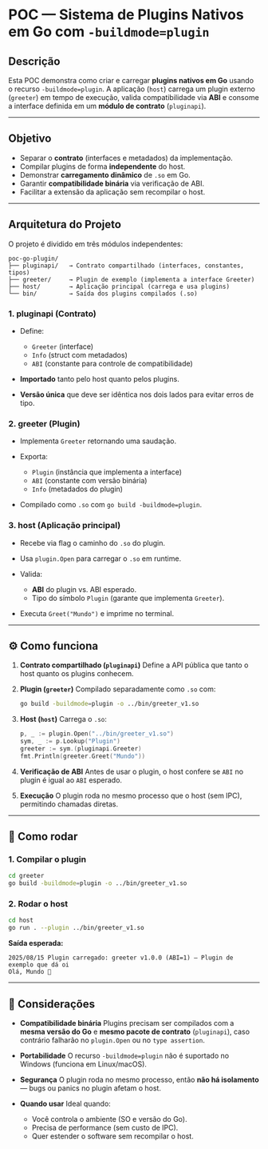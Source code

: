 # POC — Sistema de Plugins Nativos em Go com `-buildmode=plugin`

## Descrição

Esta POC demonstra como criar e carregar **plugins nativos em Go** usando o recurso `-buildmode=plugin`.
A aplicação (`host`) carrega um plugin externo (`greeter`) em tempo de execução, valida compatibilidade via **ABI** e consome a interface definida em um **módulo de contrato** (`pluginapi`).

---

## Objetivo

* Separar o **contrato** (interfaces e metadados) da implementação.
* Compilar plugins de forma **independente** do host.
* Demonstrar **carregamento dinâmico** de `.so` em Go.
* Garantir **compatibilidade binária** via verificação de ABI.
* Facilitar a extensão da aplicação sem recompilar o host.

---

## Arquitetura do Projeto

O projeto é dividido em três módulos independentes:

```
poc-go-plugin/
├── pluginapi/   → Contrato compartilhado (interfaces, constantes, tipos)
├── greeter/     → Plugin de exemplo (implementa a interface Greeter)
├── host/        → Aplicação principal (carrega e usa plugins)
└── bin/         → Saída dos plugins compilados (.so)
```

### **1. pluginapi** (Contrato)

* Define:

  * `Greeter` (interface)
  * `Info` (struct com metadados)
  * `ABI` (constante para controle de compatibilidade)
* **Importado** tanto pelo host quanto pelos plugins.
* **Versão única** que deve ser idêntica nos dois lados para evitar erros de tipo.

### **2. greeter** (Plugin)

* Implementa `Greeter` retornando uma saudação.
* Exporta:

  * `Plugin` (instância que implementa a interface)
  * `ABI` (constante com versão binária)
  * `Info` (metadados do plugin)
* Compilado como `.so` com `go build -buildmode=plugin`.

### **3. host** (Aplicação principal)

* Recebe via flag o caminho do `.so` do plugin.
* Usa `plugin.Open` para carregar o `.so` em runtime.
* Valida:

  * **ABI** do plugin vs. ABI esperado.
  * Tipo do símbolo `Plugin` (garante que implementa `Greeter`).
* Executa `Greet("Mundo")` e imprime no terminal.

---

## ⚙️ Como funciona

1. **Contrato compartilhado (`pluginapi`)**
   Define a API pública que tanto o host quanto os plugins conhecem.

2. **Plugin (`greeter`)**
   Compilado separadamente como `.so` com:

   ```bash
   go build -buildmode=plugin -o ../bin/greeter_v1.so
   ```

3. **Host (`host`)**
   Carrega o `.so`:

   ```go
   p, _ := plugin.Open("../bin/greeter_v1.so")
   sym, _ := p.Lookup("Plugin")
   greeter := sym.(pluginapi.Greeter)
   fmt.Println(greeter.Greet("Mundo"))
   ```

4. **Verificação de ABI**
   Antes de usar o plugin, o host confere se `ABI` no plugin é igual ao `ABI` esperado.

5. **Execução**
   O plugin roda no mesmo processo que o host (sem IPC), permitindo chamadas diretas.

---

## 🚀 Como rodar

### 1. Compilar o plugin

```bash
cd greeter
go build -buildmode=plugin -o ../bin/greeter_v1.so
```

### 2. Rodar o host

```bash
cd host
go run . --plugin ../bin/greeter_v1.so
```

**Saída esperada:**

```
2025/08/15 Plugin carregado: greeter v1.0.0 (ABI=1) — Plugin de exemplo que dá oi
Olá, Mundo 👋
```

---

## 📌 Considerações

* **Compatibilidade binária**
  Plugins precisam ser compilados com a **mesma versão do Go** e **mesmo pacote de contrato** (`pluginapi`), caso contrário falharão no `plugin.Open` ou no `type assertion`.

* **Portabilidade**
  O recurso `-buildmode=plugin` não é suportado no Windows (funciona em Linux/macOS).

* **Segurança**
  O plugin roda no mesmo processo, então **não há isolamento** — bugs ou panics no plugin afetam o host.

* **Quando usar**
  Ideal quando:

  * Você controla o ambiente (SO e versão do Go).
  * Precisa de performance (sem custo de IPC).
  * Quer estender o software sem recompilar o host.

